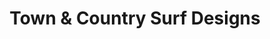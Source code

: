 ---
title: "Town & Country Surf Designs"
url: /soorts-hossegor/town-et-country-surf-designs/
shop: vêtements
---